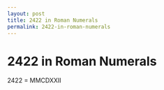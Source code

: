 ```yaml
---
layout: post
title: 2422 in Roman Numerals
permalink: 2422-in-roman-numerals
---
```


# 2422 in Roman Numerals

2422 = MMCDXXII
